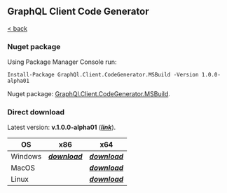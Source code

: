 ## GraphQL Client Code Generator

[< back](./index)

### Nuget package

Using Package Manager Console run:

```
Install-Package GraphQl.Client.CodeGenerator.MSBuild -Version 1.0.0-alpha01
```

Nuget package: [GraphQl.Client.CodeGenerator.MSBuild](https://www.nuget.org/packages/GraphQl.Client.CodeGenerator.MSBuild/).

### Direct download

Latest version: **v.1.0.0-alpha01** ([_**link**_](https://github.com/mihailpw/GraphQl.Client.CodeGenerator/releases/tag/1.0.0-alpha01)).

| OS      |                             x86                              |                             x64                              |
| ------- | :----------------------------------------------------------: | :----------------------------------------------------------: |
| Windows | [_**download**_](https://github.com/mihailpw/GraphQl.Client.CodeGenerator/releases/download/1.0.0-alpha01/gqlccg-win-x86.exe) | [_**download**_](https://github.com/mihailpw/GraphQl.Client.CodeGenerator/releases/download/1.0.0-alpha01/gqlccg-win-x64.exe) |
| MacOS   |                                                              | [_**download**_](https://github.com/mihailpw/GraphQl.Client.CodeGenerator/releases/download/1.0.0-alpha01/gqlccg-osx-x64) |
| Linux   |                                                              | [_**download**_](https://github.com/mihailpw/GraphQl.Client.CodeGenerator/releases/download/1.0.0-alpha01/gqlccg-linux-x64) |

